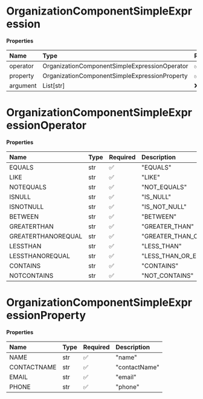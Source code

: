 # OrganizationComponentSimpleExpression

**Properties**

| Name     | Type                                          | Required | Description |
| :------- | :-------------------------------------------- | :------- | :---------- |
| operator | OrganizationComponentSimpleExpressionOperator | ✅       |             |
| property | OrganizationComponentSimpleExpressionProperty | ✅       |             |
| argument | List[str]                                     | ❌       |             |

# OrganizationComponentSimpleExpressionOperator

**Properties**

| Name               | Type | Required | Description             |
| :----------------- | :--- | :------- | :---------------------- |
| EQUALS             | str  | ✅       | "EQUALS"                |
| LIKE               | str  | ✅       | "LIKE"                  |
| NOTEQUALS          | str  | ✅       | "NOT_EQUALS"            |
| ISNULL             | str  | ✅       | "IS_NULL"               |
| ISNOTNULL          | str  | ✅       | "IS_NOT_NULL"           |
| BETWEEN            | str  | ✅       | "BETWEEN"               |
| GREATERTHAN        | str  | ✅       | "GREATER_THAN"          |
| GREATERTHANOREQUAL | str  | ✅       | "GREATER_THAN_OR_EQUAL" |
| LESSTHAN           | str  | ✅       | "LESS_THAN"             |
| LESSTHANOREQUAL    | str  | ✅       | "LESS_THAN_OR_EQUAL"    |
| CONTAINS           | str  | ✅       | "CONTAINS"              |
| NOTCONTAINS        | str  | ✅       | "NOT_CONTAINS"          |

# OrganizationComponentSimpleExpressionProperty

**Properties**

| Name        | Type | Required | Description   |
| :---------- | :--- | :------- | :------------ |
| NAME        | str  | ✅       | "name"        |
| CONTACTNAME | str  | ✅       | "contactName" |
| EMAIL       | str  | ✅       | "email"       |
| PHONE       | str  | ✅       | "phone"       |

